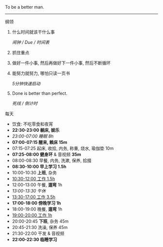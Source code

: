 To be a better man.

---

纲领

1.  什么时间就该干什么事

    _闹钟 / Due / 时间表_

1.  抓住重点

1.  做好一件小事, 然后再做好下一件小事, 然后不断循环

1.  能努力就努力, 哪怕只读一页书

    _5分钟快速启动_

1.  Done is better than perfect.

    _死线 / 倒计时_

每天

- 饮食: 不吃零食和夜宵
- **22:30-23:00 躺床, 娱乐**
- _23:00-07:00 睡眠 8h_
- **07:00-07:15 醒来, 赖床 15m**
- 07:15-07:25 起床, 收拾, 内务, 称重, 烧水, 瑜伽垫 10m
- **07:25-08:00 健身环** & 音视频 **35m**
- 08:00-08:30 早餐, 内务, 洗漱, 保养, 拾掇
- **08:30-10:00 早上学习 1.5h**
- 10:00-10:30 **上班**, 杂务
- <u>10:30-12:00 工作 1.5h</u>
- 12:00-13:00 午餐, **遛弯** 1h
- _13:00-13:30 午休_
- <u>13:30-17:00 工作 3.5h</u>
- **17:00-18:00 傍晚学习 1h**
- 18:00-19:00 晚餐, **遛弯** 1h
- <u>19:00-20:00 工作 1h</u>
- 20:00-20:45 **下班**, 杂务 45m
- 20:45-21:30 洗澡, 保养 45m
- 21:30-22:00 干发 & 音视频
- **22:00-22:30 临睡学习**
